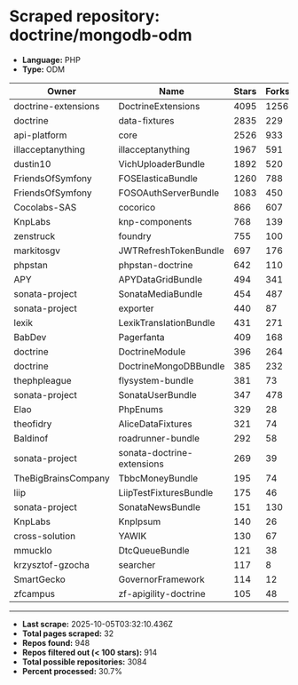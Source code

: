 # Scraped repository: doctrine/mongodb-odm
* **Language:** PHP
* **Type:** ODM

| Owner | Name | Stars | Forks | URL |
|---|---|---|---|---|
| doctrine-extensions | DoctrineExtensions | 4095 | 1256 | [link](https://github.com/doctrine-extensions/DoctrineExtensions) |
| doctrine | data-fixtures | 2835 | 229 | [link](https://github.com/doctrine/data-fixtures) |
| api-platform | core | 2526 | 933 | [link](https://github.com/api-platform/core) |
| illacceptanything | illacceptanything | 1967 | 591 | [link](https://github.com/illacceptanything/illacceptanything) |
| dustin10 | VichUploaderBundle | 1892 | 520 | [link](https://github.com/dustin10/VichUploaderBundle) |
| FriendsOfSymfony | FOSElasticaBundle | 1260 | 788 | [link](https://github.com/FriendsOfSymfony/FOSElasticaBundle) |
| FriendsOfSymfony | FOSOAuthServerBundle | 1083 | 450 | [link](https://github.com/FriendsOfSymfony/FOSOAuthServerBundle) |
| Cocolabs-SAS | cocorico | 866 | 607 | [link](https://github.com/Cocolabs-SAS/cocorico) |
| KnpLabs | knp-components | 768 | 139 | [link](https://github.com/KnpLabs/knp-components) |
| zenstruck | foundry | 755 | 100 | [link](https://github.com/zenstruck/foundry) |
| markitosgv | JWTRefreshTokenBundle | 697 | 176 | [link](https://github.com/markitosgv/JWTRefreshTokenBundle) |
| phpstan | phpstan-doctrine | 642 | 110 | [link](https://github.com/phpstan/phpstan-doctrine) |
| APY | APYDataGridBundle | 494 | 341 | [link](https://github.com/APY/APYDataGridBundle) |
| sonata-project | SonataMediaBundle | 454 | 487 | [link](https://github.com/sonata-project/SonataMediaBundle) |
| sonata-project | exporter | 440 | 87 | [link](https://github.com/sonata-project/exporter) |
| lexik | LexikTranslationBundle | 431 | 271 | [link](https://github.com/lexik/LexikTranslationBundle) |
| BabDev | Pagerfanta | 409 | 168 | [link](https://github.com/BabDev/Pagerfanta) |
| doctrine | DoctrineModule | 396 | 264 | [link](https://github.com/doctrine/DoctrineModule) |
| doctrine | DoctrineMongoDBBundle | 385 | 232 | [link](https://github.com/doctrine/DoctrineMongoDBBundle) |
| thephpleague | flysystem-bundle | 381 | 73 | [link](https://github.com/thephpleague/flysystem-bundle) |
| sonata-project | SonataUserBundle | 347 | 478 | [link](https://github.com/sonata-project/SonataUserBundle) |
| Elao | PhpEnums | 329 | 28 | [link](https://github.com/Elao/PhpEnums) |
| theofidry | AliceDataFixtures | 321 | 74 | [link](https://github.com/theofidry/AliceDataFixtures) |
| Baldinof | roadrunner-bundle | 292 | 58 | [link](https://github.com/Baldinof/roadrunner-bundle) |
| sonata-project | sonata-doctrine-extensions | 269 | 39 | [link](https://github.com/sonata-project/sonata-doctrine-extensions) |
| TheBigBrainsCompany | TbbcMoneyBundle | 195 | 74 | [link](https://github.com/TheBigBrainsCompany/TbbcMoneyBundle) |
| liip | LiipTestFixturesBundle | 175 | 46 | [link](https://github.com/liip/LiipTestFixturesBundle) |
| sonata-project | SonataNewsBundle | 151 | 130 | [link](https://github.com/sonata-project/SonataNewsBundle) |
| KnpLabs | KnpIpsum | 140 | 26 | [link](https://github.com/KnpLabs/KnpIpsum) |
| cross-solution | YAWIK | 130 | 67 | [link](https://github.com/cross-solution/YAWIK) |
| mmucklo | DtcQueueBundle | 121 | 38 | [link](https://github.com/mmucklo/DtcQueueBundle) |
| krzysztof-gzocha | searcher | 117 | 8 | [link](https://github.com/krzysztof-gzocha/searcher) |
| SmartGecko | GovernorFramework | 114 | 12 | [link](https://github.com/SmartGecko/GovernorFramework) |
| zfcampus | zf-apigility-doctrine | 105 | 48 | [link](https://github.com/zfcampus/zf-apigility-doctrine) |

---
* **Last scrape:** 2025-10-05T03:32:10.436Z
* **Total pages scraped:** 32
* **Repos found:** 948
* **Repos filtered out (< 100 stars):** 914
* **Total possible repositories:** 3084
* **Percent processed:** 30.7%
